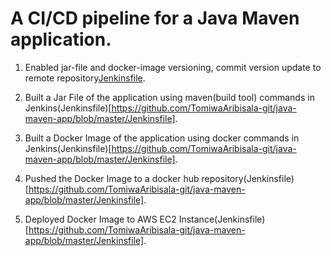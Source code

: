 # A CI/CD pipeline for a Java Maven application.

1. Enabled jar-file and docker-image versioning, commit version update to remote repository[Jenkinsfile](https://github.com/TomiwaAribisala-git/java-maven-app/blob/master/Jenkinsfile). 

2. Built a Jar File of the application using maven(build tool) commands in Jenkins(Jenkinsfile)[https://github.com/TomiwaAribisala-git/java-maven-app/blob/master/Jenkinsfile].

3. Built a Docker Image of the application using docker commands in Jenkins(Jenkinsfile)[https://github.com/TomiwaAribisala-git/java-maven-app/blob/master/Jenkinsfile]. 

4. Pushed the Docker Image to a docker hub repository(Jenkinsfile)[https://github.com/TomiwaAribisala-git/java-maven-app/blob/master/Jenkinsfile]. 

5. Deployed Docker Image to AWS EC2 Instance(Jenkinsfile)[https://github.com/TomiwaAribisala-git/java-maven-app/blob/master/Jenkinsfile]. 
